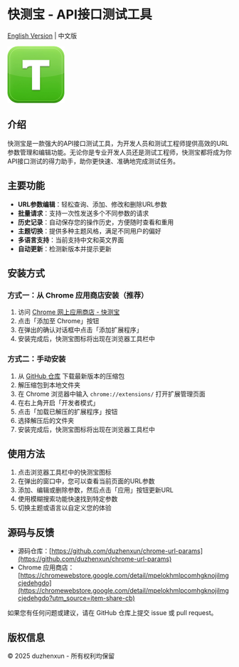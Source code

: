 # 快测宝 - API接口测试工具

[English Version](README_EN.md) | 中文版

![快测宝图标](images/icon128.png)

## 介绍

快测宝是一款强大的API接口测试工具，为开发人员和测试工程师提供高效的URL参数管理和编辑功能。无论你是专业开发人员还是测试工程师，快测宝都将成为你API接口测试的得力助手，助你更快速、准确地完成测试任务。

## 主要功能

- **URL参数编辑**：轻松查询、添加、修改和删除URL参数
- **批量请求**：支持一次性发送多个不同参数的请求
- **历史记录**：自动保存您的操作历史，方便随时查看和重用
- **主题切换**：提供多种主题风格，满足不同用户的偏好
- **多语言支持**：当前支持中文和英文界面
- **自动更新**：检测新版本并提示更新

## 安装方式

### 方式一：从 Chrome 应用商店安装（推荐）

1. 访问 [Chrome 网上应用商店 - 快测宝](https://chromewebstore.google.com/detail/mpelokhmlpcomhgknojilmgcjedehgdo?utm_source=item-share-cb)
2. 点击「添加至 Chrome」按钮
3. 在弹出的确认对话框中点击「添加扩展程序」
4. 安装完成后，快测宝图标将出现在浏览器工具栏中

### 方式二：手动安装

1. 从 [GitHub 仓库](https://github.com/duzhenxun/chrome-url-params) 下载最新版本的压缩包
2. 解压缩包到本地文件夹
3. 在 Chrome 浏览器中输入 `chrome://extensions/` 打开扩展管理页面
4. 在右上角开启「开发者模式」
5. 点击「加载已解压的扩展程序」按钮
6. 选择解压后的文件夹
7. 安装完成后，快测宝图标将出现在浏览器工具栏中

## 使用方法

1. 点击浏览器工具栏中的快测宝图标
2. 在弹出的窗口中，您可以查看当前页面的URL参数
3. 添加、编辑或删除参数，然后点击「应用」按钮更新URL
4. 使用模糊搜索功能快速找到特定参数
5. 切换主题或语言以自定义您的体验

## 源码与反馈

- 源码仓库：[https://github.com/duzhenxun/chrome-url-params](https://github.com/duzhenxun/chrome-url-params)
- Chrome 应用商店：[https://chromewebstore.google.com/detail/mpelokhmlpcomhgknojilmgcjedehgdo](https://chromewebstore.google.com/detail/mpelokhmlpcomhgknojilmgcjedehgdo?utm_source=item-share-cb)

如果您有任何问题或建议，请在 GitHub 仓库上提交 issue 或 pull request。

## 版权信息

© 2025 duzhenxun - 所有权利均保留
